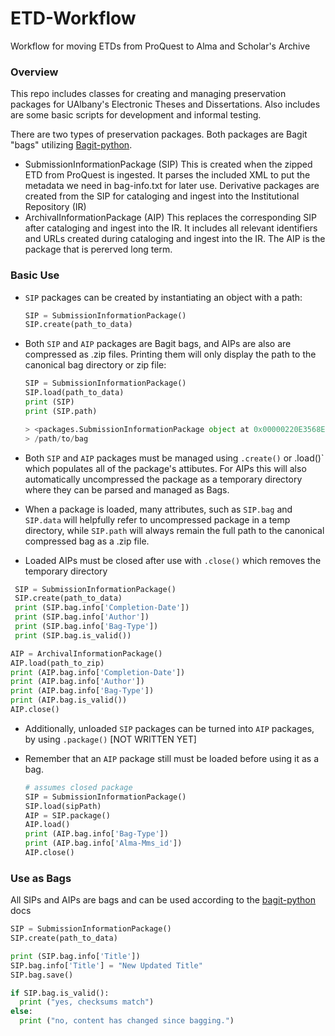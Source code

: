 # ETD-Workflow
Workflow for moving ETDs from ProQuest to Alma and Scholar's Archive

### Overview

This repo includes classes for creating and managing preservation packages for UAlbany's Electronic Theses and Dissertations. Also includes are some basic scripts for development and informal testing.

 There are two types of preservation packages. Both packages are Bagit "bags" utilizing [Bagit-python](https://github.com/LibraryOfCongress/bagit-python).

* SubmissionInformationPackage (SIP)
	This is created when the zipped ETD from ProQuest is ingested. It parses the included XML to put the metadata we need in bag-info.txt for later use. Derivative packages are created from the SIP for cataloging and ingest into the Institutional Repository (IR)
* ArchivalInformationPackage (AIP)
	This replaces the corresponding SIP after cataloging and ingest into the IR. It includes all relevant identifiers and URLs created during cataloging and ingest into the IR. The AIP is the package that is pererved long term.


### Basic Use

* `SIP` packages can be created by instantiating an object with a path:

  ````python
  SIP = SubmissionInformationPackage()
  SIP.create(path_to_data)
  ````
  

* Both `SIP` and `AIP` packages are Bagit bags, and AIPs are also are compressed as .zip files. Printing them will only display the path to the canonical bag directory or zip file:

  ```python
  SIP = SubmissionInformationPackage()
  SIP.load(path_to_data)
  print (SIP)
  print (SIP.path)
  
  > <packages.SubmissionInformationPackage object at 0x00000220E3568E50>
  > /path/to/bag
  ```

* Both `SIP` and `AIP` packages must be managed using `.create()` or .load()` which populates all of the package's attibutes. For AIPs this will also automatically uncompressed the package as a temporary directory where they can be parsed and managed as Bags.
* When a package is loaded, many attributes, such as `SIP.bag` and `SIP.data` will helpfully refer to uncompressed package in a temp directory, while `SIP.path` will always remain the full path to the canonical compressed bag as a .zip file.
* Loaded AIPs must be closed after use with `.close()` which removes the temporary directory

 ```python
  SIP = SubmissionInformationPackage()
  SIP.create(path_to_data)
  print (SIP.bag.info['Completion-Date'])
  print (SIP.bag.info['Author'])
  print (SIP.bag.info['Bag-Type'])
  print (SIP.bag.is_valid())
  ```

  ```python
  AIP = ArchivalInformationPackage()
  AIP.load(path_to_zip)
  print (AIP.bag.info['Completion-Date'])
  print (AIP.bag.info['Author'])
  print (AIP.bag.info['Bag-Type'])
  print (AIP.bag.is_valid())
  AIP.close()
  ```

* Additionally, unloaded `SIP` packages can be turned into `AIP` packages, by using `.package()` [NOT WRITTEN YET]

* Remember that an `AIP` package still must be loaded before using it as a bag.

  ```python
  # assumes closed package
  SIP = SubmissionInformationPackage()
  SIP.load(sipPath)
  AIP = SIP.package()
  AIP.load()
  print (AIP.bag.info['Bag-Type'])
  print (AIP.bag.info['Alma-Mms_id'])
  AIP.close()
  ```

### Use as Bags

All SIPs and AIPs are bags and can be used according to the [bagit-python](https://github.com/LibraryOfCongress/bagit-python) docs

  ````python
  SIP = SubmissionInformationPackage()
  SIP.create(path_to_data)

  print (SIP.bag.info['Title'])
  SIP.bag.info['Title'] = "New Updated Title"
  SIP.bag.save()

  if SIP.bag.is_valid():
  	print ("yes, checksums match")
  else:
  	print ("no, content has changed since bagging.")

  ````